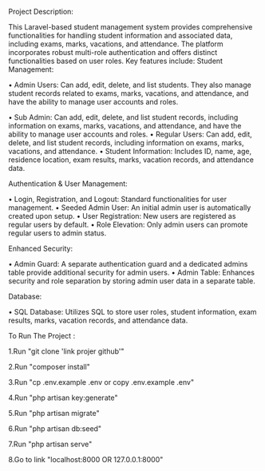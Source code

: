 

Project Description:

This Laravel-based student management system provides comprehensive functionalities for handling student information and associated data, including exams, marks, vacations, and attendance. 
The platform incorporates robust multi-role authentication and offers distinct functionalities based on user roles. Key features include:
Student Management:

•	Admin Users: 
Can add, edit, delete, and list students. They also manage student records related to exams, marks, vacations, and attendance, and have the ability to manage user accounts and roles.

•	Sub Admin: 
Can add, edit, delete, and list student records, including information on exams, marks, vacations, and attendance, and have the ability to manage user accounts and roles.
•	Regular Users: Can add, edit, delete, and list student records, including information on exams, marks, vacations, and attendance.
•	Student Information: Includes ID, name, age, residence location, exam results, marks, vacation records, and attendance data.

Authentication & User Management:

•	Login, Registration, and Logout: Standard functionalities for user management.
•	Seeded Admin User: An initial admin user is automatically created upon setup.
•	User Registration: New users are registered as regular users by default.
•	Role Elevation: Only admin users can promote regular users to admin status.

Enhanced Security:

•	Admin Guard: A separate authentication guard and a dedicated admins table provide additional security for admin users.
•	Admin Table: Enhances security and role separation by storing admin user data in a separate table.

Database:

•	SQL Database: Utilizes SQL to store user roles, student information, exam results, marks, vacation records, and attendance data.


To Run The Project : 

1.Run "git clone 'link projer github'"

2.Run "composer install"

3.Run "cp .env.example .env or copy .env.example .env"

4.Run "php artisan key:generate"

5.Run "php artisan migrate"

6.Run "php artisan db:seed"

7.Run "php artisan serve"

8.Go to link "localhost:8000 OR 127.0.0.1:8000"
